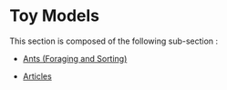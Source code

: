 # Toy Models

This section is composed of the following sub-section :

* [Ants (Foraging and Sorting)](references#Ants(ForagingandSorting))

* [Articles](references#Articles)

